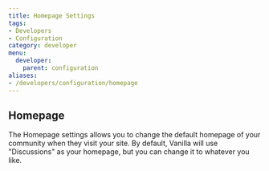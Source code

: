 ```yaml
---
title: Homepage Settings
tags:
- Developers
- Configuration
category: developer
menu:
  developer:
    parent: configuration
aliases:
- /developers/configuration/homepage
---
```

## Homepage

The Homepage settings allows you to change the default homepage of your community when they visit your site.  By default, Vanilla will use "Discussions" as your homepage, but you can change it to whatever you like.
